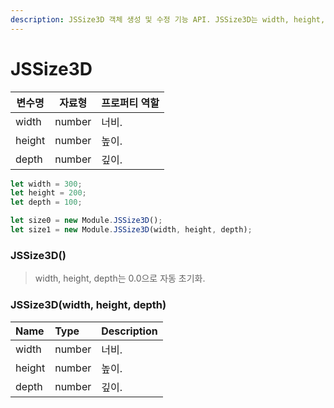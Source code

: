```yaml
---
description: JSSize3D 객체 생성 및 수정 기능 API. JSSize3D는 width, height, depth로 구성된 3차원 상의 크기를 정의.
---
```


# JSSize3D

| 변수명    | 자료형    | 프로퍼티 역할 |
| ------ | ------ | ------- |
| width  | number | 너비.      |
| height | number | 높이.      |
| depth  | number | 깊이.      |

```javascript
let width = 300;
let height = 200;
let depth = 100;

let size0 = new Module.JSSize3D();
let size1 = new Module.JSSize3D(width, height, depth);
```

### JSSize3D()

> width, height, depth는 0.0으로 자동 초기화.

### JSSize3D(width, height, depth)

| Name | Type | Description |
| :--- | :--- | :--- |
| width | number | 너비. |
| height | number | 높이. |
| depth | number | 깊이. |
